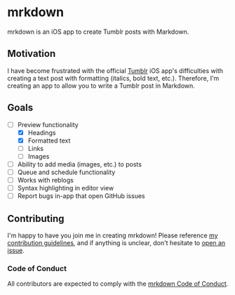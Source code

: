 # mrkdown

mrkdown is an iOS app to create Tumblr posts with Markdown.

## Motivation

I have become frustrated with the official [Tumblr](https://tumblr.com) iOS 
app's difficulties with creating a text post with formatting (italics, 
bold text, etc.). Therefore, I'm creating an app to allow you to write a Tumblr 
post in Markdown.

## Goals

* [ ] Preview functionality
  * [x] Headings
  * [x] Formatted text
  * [ ] Links
  * [ ] Images
* [ ] Ability to add media (images, etc.) to posts
* [ ] Queue and schedule functionality
* [ ] Works with reblogs
* [ ] Syntax highlighting in editor view
* [ ] Report bugs in-app that open GitHub issues

## Contributing

I'm happy to have you join me in creating mrkdown! Please reference
[my contribution guidelines](CONTRIBUTING.md), and if anything is unclear,
don't hesitate to
[open an issue](https://github.com/tweakdeveloper/mrkdown/issues/new/choose).

### Code of Conduct

All contributors are expected to comply with the
[mrkdown Code of Conduct](CODE_OF_CONDUCT.md).
